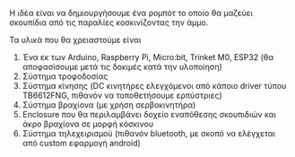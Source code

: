 Η ιδέα είναι να δημιουργήσουμε ένα ρομπότ το οποίο θα μαζεύει σκουπίδια από τις παραλίες κοσκινίζοντας την άμμο.

Τα υλικά που θα χρειαστούμε είναι

1. Ένα εκ των Arduino, Raspberry Pi, Micro:bit, Trinket M0, ESP32 (θα αποφασίσουμε μετά τις δοκιμές κατά την υλοποίηση)
2. Σύστημα τροφοδοσίας
3. Σύστημα κίνησης (DC κινητήρες ελεγχόμενοι από κάποιο driver τύπου TB6612FNG, πιθανόν να τοποθετήσουμε ερπύστριες)
4. Σύστημα βραχίονα (με χρήση σερβοκινητήρα)
5. Enclosure που θα περιλαμβάνει δοχείο εναπόθεσης σκουπιδιών και άκρο βραχίονα σε μορφή κόσκινου
6. Σύστημα τηλεχειρισμού (πιθανόν bluetooth, με σκοπό να ελέγχεται από custom εφαρμογή android)
